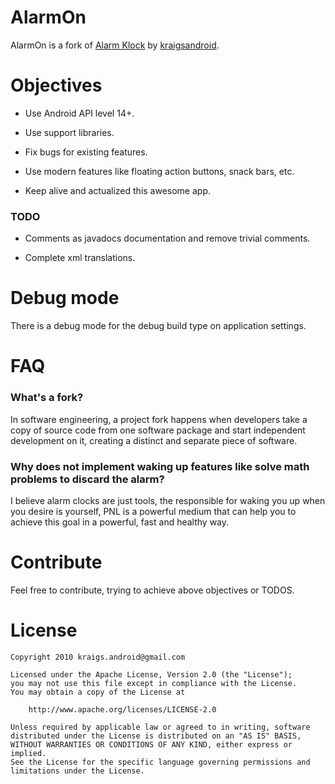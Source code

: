 # AlarmOn

AlarmOn is a fork of
[Alarm Klock](https://code.google.com/p/kraigsandroid/) by [kraigsandroid](https://github.com/kraigs-android).

# Objectives

* Use Android API level 14+.

* Use support libraries.

* Fix bugs for existing features.

* Use modern features like floating action buttons, snack bars, etc.

* Keep alive and actualized this awesome app.

### TODO

* Comments as javadocs documentation and remove trivial comments.

* Complete xml translations.

# Debug mode

There is a debug mode for the debug build type on application settings.

# FAQ

### What's a fork?

In software engineering, a project fork happens when developers take a
copy of source code from one software package and start independent
development on it, creating a distinct and separate piece of software.

### Why does not implement waking up features like solve math problems to discard the alarm?

I believe alarm clocks are just tools, the responsible for waking you
up when you desire is yourself, PNL is a powerful medium that can
help you to achieve this goal in a powerful, fast and healthy way.

# Contribute

Feel free to contribute, trying to achieve above objectives or TODOS.

# License

```
Copyright 2010 kraigs.android@gmail.com

Licensed under the Apache License, Version 2.0 (the "License");
you may not use this file except in compliance with the License.
You may obtain a copy of the License at

    http://www.apache.org/licenses/LICENSE-2.0

Unless required by applicable law or agreed to in writing, software
distributed under the License is distributed on an "AS IS" BASIS,
WITHOUT WARRANTIES OR CONDITIONS OF ANY KIND, either express or implied.
See the License for the specific language governing permissions and
limitations under the License.
```
